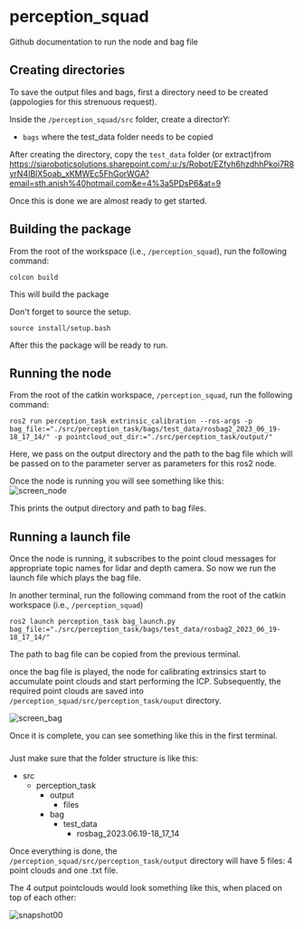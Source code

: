 # perception_squad

Github documentation to run the node and bag file

## Creating directories

To save the output files and bags, first a directory need to be created (appologies for this strenuous request).   

Inside the `/perception_squad/src` folder, create a directorY:
- `bags` where the test_data folder needs to be copied

After creating the directory, copy the `test_data` folder (or extract)from https://siaroboticsolutions.sharepoint.com/:u:/s/Robot/EZfyh6hzdhhPkoi7R8yrN4IBlX5oab_xKMWEc5FhGorWGA?email=sth.anish%40hotmail.com&e=4%3a5PDsP6&at=9   

Once this is done we are almost ready to get started.   

## Building the package

From the root of the workspace (i.e., `/perception_squad`), run the following command:   
```
colcon build
```
This will build the package

Don't forget to source the setup.   
```
source install/setup.bash
```

After this the package will be ready to run.   


## Running the node
From the root of the catkin workspace, `/perception_squad`, run the following command:   
```
ros2 run perception_task extrinsic_calibration --ros-args -p bag_file:="./src/perception_task/bags/test_data/rosbag2_2023_06_19-18_17_14/" -p pointcloud_out_dir:="./src/perception_task/output/"
``` 

Here, we pass on the output directory and the path to the bag file which will be passed on to the parameter server as parameters for this ros2 node.   


Once the node is running you will see something like this:   
![screen_node](https://github.com/AnishShr/perception_squad/assets/62991158/5f2bfcf5-3022-4672-8927-2b78d26698f2)

This prints the output directory and path to bag files.   

## Running a launch file
Once the node is running, it subscribes to the point cloud messages for appropriate topic names for lidar and depth camera. So now we run the launch file which plays the bag file.   

In another terminal, run the following command from the root of the catkin workspace (i.e., `/perception_squad`)

```
ros2 launch perception_task bag_launch.py bag_file:="./src/perception_task/bags/test_data/rosbag2_2023_06_19-18_17_14/"
```

The path to bag file can be copied from the previous terminal.

once the bag file is played, the node for calibrating extrinsics start to accumulate point clouds and start performing the ICP. Subsequently, the required point clouds are saved into `/perception_squad/src/perception_task/ouput` directory.

![screen_bag](https://github.com/AnishShr/perception_squad/assets/62991158/4a9e8443-4f26-40da-a384-50c64768df3c)

Once it is complete, you can see something like this in the first terminal.

###
Just make sure that the folder structure is like this:
- src
    - perception_task
        - output
            - files
        - bag
            - test_data
                - rosbag_2023.06.19-18_17_14


Once everything is done, the `/perception_squad/src/perception_task/output` directory will have 5 files: 4 point clouds and one .txt file.   

The 4 output pointclouds would look something like this, when placed on top of each other:   

![snapshot00](https://github.com/AnishShr/perception_squad/assets/62991158/ea33333c-7171-4b94-a7da-6f9d6a1142c7)


